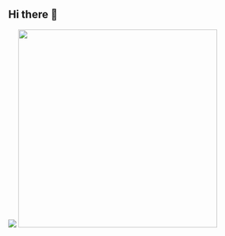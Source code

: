 ## Hi there 👋

<img src="https://skillicons.dev/icons?i=ts,react,firebase,tailwind" />

<img src="https://media.giphy.com/media/13HgwGsXF0aiGY/giphy.gif" width="400"/>


          


